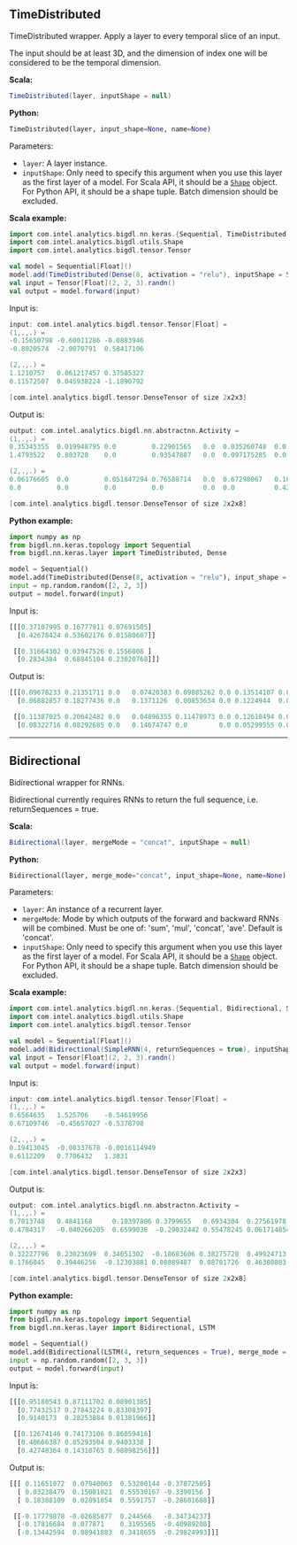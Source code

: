## **TimeDistributed**
TimeDistributed wrapper. Apply a layer to every temporal slice of an input.

The input should be at least 3D, and the dimension of index one will be considered to be the temporal dimension.

**Scala:**
```scala
TimeDistributed(layer, inputShape = null)
```
**Python:**
```python
TimeDistributed(layer, input_shape=None, name=None)
```

Parameters:

* `layer`: A layer instance.
* `inputShape`: Only need to specify this argument when you use this layer as the first layer of a model. For Scala API, it should be a [`Shape`](../keras-api-scala/#shape) object. For Python API, it should be a shape tuple. Batch dimension should be excluded.

**Scala example:**
```scala
import com.intel.analytics.bigdl.nn.keras.{Sequential, TimeDistributed, Dense}
import com.intel.analytics.bigdl.utils.Shape
import com.intel.analytics.bigdl.tensor.Tensor

val model = Sequential[Float]()
model.add(TimeDistributed(Dense(8, activation = "relu"), inputShape = Shape(2, 3)))
val input = Tensor[Float](2, 2, 3).randn()
val output = model.forward(input)
```
Input is:
```scala
input: com.intel.analytics.bigdl.tensor.Tensor[Float] =
(1,.,.) =
-0.15650798	-0.60011286	-0.0883946
-0.8020574	-2.0070791	0.58417106

(2,.,.) =
1.1210757	0.061217457	0.37585327
0.11572507	0.045938224	-1.1890792

[com.intel.analytics.bigdl.tensor.DenseTensor of size 2x2x3]
```
Output is:
```scala
output: com.intel.analytics.bigdl.nn.abstractnn.Activity =
(1,.,.) =
0.35345355	0.019948795 0.0	        0.22901565	 0.0  0.035260748  0.0	        0.40403664
1.4793522	0.803728	0.0	        0.93547887	 0.0  0.097175285  0.0	        1.2386305

(2,.,.) =
0.06176605	0.0	        0.051847294 0.76588714   0.0  0.67298067   0.10942559   0.0
0.0	        0.0	        0.0	        0.0	         0.0  0.0	       0.4285032    0.3072814

[com.intel.analytics.bigdl.tensor.DenseTensor of size 2x2x8]
```

**Python example:**
```python
import numpy as np
from bigdl.nn.keras.topology import Sequential
from bigdl.nn.keras.layer import TimeDistributed, Dense

model = Sequential()
model.add(TimeDistributed(Dense(8, activation = "relu"), input_shape = (2, 3)))
input = np.random.random([2, 2, 3])
output = model.forward(input)
```
Input is:
```python
[[[0.37107995 0.16777911 0.07691505]
  [0.42678424 0.53602176 0.01580607]]

 [[0.31664302 0.03947526 0.1556008 ]
  [0.2834384  0.68845104 0.23020768]]]
```
Output is:
```python
[[[0.09678233 0.21351711 0.0   0.07420383 0.09885262 0.0 0.13514107 0.0 ]
  [0.06882857 0.18277436 0.0   0.1371126  0.00853634 0.0 0.1224944  0.0 ]]

 [[0.11387025 0.20642482 0.0   0.04896355 0.11478973 0.0 0.12610494 0.0 ]
  [0.08322716 0.08292685 0.0   0.14674747 0.0        0.0 0.05299555 0.0 ]]]
```

---
## **Bidirectional**
Bidirectional wrapper for RNNs.

Bidirectional currently requires RNNs to return the full sequence, i.e. returnSequences = true.

**Scala:**
```scala
Bidirectional(layer, mergeMode = "concat", inputShape = null)
```
**Python:**
```python
Bidirectional(layer, merge_mode="concat", input_shape=None, name=None)
```

Parameters:

* `layer`: An instance of a recurrent layer.
* `mergeMode`: Mode by which outputs of the forward and backward RNNs will be combined. Must be one of: 'sum', 'mul', 'concat', 'ave'. Default is 'concat'.
* `inputShape`: Only need to specify this argument when you use this layer as the first layer of a model. For Scala API, it should be a [`Shape`](../keras-api-scala/#shape) object. For Python API, it should be a shape tuple. Batch dimension should be excluded.

**Scala example:**
```scala
import com.intel.analytics.bigdl.nn.keras.{Sequential, Bidirectional, SimpleRNN}
import com.intel.analytics.bigdl.utils.Shape
import com.intel.analytics.bigdl.tensor.Tensor

val model = Sequential[Float]()
model.add(Bidirectional(SimpleRNN(4, returnSequences = true), inputShape = Shape(2, 3)))
val input = Tensor[Float](2, 2, 3).randn()
val output = model.forward(input)
```
Input is:
```scala
input: com.intel.analytics.bigdl.tensor.Tensor[Float] =
(1,.,.) =
0.6564635	1.525706	-0.54619956
0.67109746	-0.45657027	-0.5378798

(2,.,.) =
0.19413045	-0.08337678	-0.0016114949
0.6112209	0.7706432	1.3831

[com.intel.analytics.bigdl.tensor.DenseTensor of size 2x2x3]
```
Output is:
```scala
output: com.intel.analytics.bigdl.nn.abstractnn.Activity =
(1,.,.) =
0.7013748	0.4841168	  0.10397806 0.3799655   0.6934304	0.27561978	0.44025457	0.44310626
0.4784317	-0.040266205  0.6599038	 -0.29032442 0.55478245	0.061714854	0.5239438	-0.2890968

(2,.,.) =
0.32227796	0.23023699	0.34051302	-0.18683606	0.38275728	0.49924713	0.3152017	-0.14768216
0.1766845	0.39446256	-0.12303881	0.08089487	0.08701726	0.46380803	-0.3540904	-0.0030886582

[com.intel.analytics.bigdl.tensor.DenseTensor of size 2x2x8]
```

**Python example:**
```python
import numpy as np
from bigdl.nn.keras.topology import Sequential
from bigdl.nn.keras.layer import Bidirectional, LSTM

model = Sequential()
model.add(Bidirectional(LSTM(4, return_sequences = True), merge_mode = "sum", input_shape = (3, 3)))
input = np.random.random([2, 3, 3])
output = model.forward(input)
```
Input is:
```python
[[[0.95180543 0.87111702 0.08901385]
  [0.77432517 0.27843224 0.83308397]
  [0.9140173  0.28253884 0.01381966]]

 [[0.12674146 0.74173106 0.86059416]
  [0.40666387 0.85293504 0.9403338 ]
  [0.42748364 0.14310765 0.98098256]]]
```
Output is:
```python
[[[ 0.11651072  0.07040063  0.53200144 -0.37872505]
  [ 0.03238479  0.15081021  0.55530167 -0.3390156 ]
  [ 0.18388109  0.02891854  0.5591757  -0.28601688]]

 [[-0.17779878 -0.02685877  0.244566   -0.34734237]
  [-0.17816684  0.077871    0.3195565  -0.40989208]
  [-0.13442594  0.08941883  0.3418655  -0.29824993]]]
```

